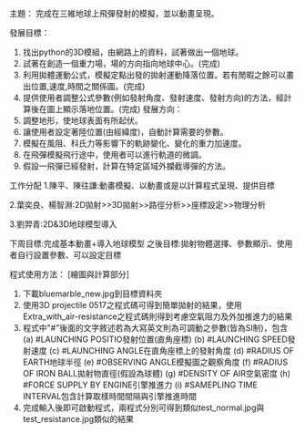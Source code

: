 主題：
完成在三維地球上飛彈發射的模擬，並以動畫呈現。

發展目標：
1. 找出python的3D模組，由網路上的資料，試著做出一個地球。
2. 試著在創造一個重力場，場的方向指向地球中心。(完成)
3. 利用拋體運動公式，模擬定點出發的拋射運動降落位置。若有閒暇之餘可以畫出位置,速度,時間之關係圖。(完成)
4. 提供使用者調整公式參數(例如發射角度、發射速度、發射方向)的方法，經計算後在圖上顯示落地位置。(完成)
發展方向：
1. 調整地形，使地球表面有所起伏。
2. 讓使用者設定著陸位置(由經緯度)，自動計算需要的參數。
3. 模擬在風阻、科氏力等影響下的軌跡變化、變化的重力加速度。
4. 在飛彈模擬飛行途中，使用者可以進行軌道的微調。
5. 假設一飛彈已經發射，計算在特定區域外攔截導彈的方法。

工作分配
1.陳平、陳往謙:動畫模擬、以動畫或是以計算程式呈現、提供目標

2.葉奕良、楊智淵:2D拋射>>3D拋射>>路徑分析>>座標設定>>物理分析

3.劉羿青:2D&3D地球模型導入

下周目標:完成基本動畫+導入地球模型
之後目標:拋射物體選擇、參數顯示、使用者自行設置參數、可以設定目標

程式使用方法：
[繪圖與計算部分]
1. 下載bluemarble_new.jpg到目標資料夾
2. 使用3D projectile 0517之程式碼可得到簡單拋射的結果，使用Extra_with_air-resistance之程式碼則得到考慮空氣阻力及外加推進力的結果
3. 程式中"#"後面的文字敘述若為大寫英文則為可調動之參數(皆為SI制)，包含 
(a) #LAUNCHING POSITIO發射位置(直角座標) 
(b) #LAUNCHING SPEED發射速度 
(c) #LAUNCHING ANGLE在直角座標上的發射角度 
(d) #RADIUS OF EARTH地球半徑 
(e) #OBSERVING ANGLE模擬圖之觀察角度 
(f) #RADIUS OF IRON BALL拋射物直徑(假設為球體) 
(g) #DENSITY OF AIR空氣密度 
(h) #FORCE SUPPLY BY ENGINE引擎推進力 
(i) #SAMEPLING TIME INTERVAL包含計算取樣時間間隔與引擎推進時間 
4. 完成輸入後即可啟動程式，兩程式分別可得到類似test_normal.jpg與test_resistance.jpg類似的結果    
